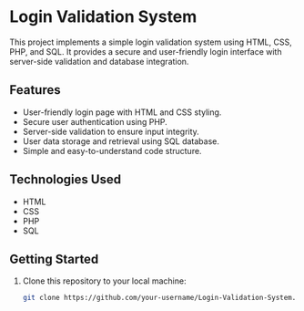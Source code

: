 # Login Validation System

This project implements a simple login validation system using HTML, CSS, PHP, and SQL. It provides a secure and user-friendly login interface with server-side validation and database integration.

## Features

- User-friendly login page with HTML and CSS styling.
- Secure user authentication using PHP.
- Server-side validation to ensure input integrity.
- User data storage and retrieval using SQL database.
- Simple and easy-to-understand code structure.

## Technologies Used

- HTML
- CSS
- PHP
- SQL

## Getting Started

1. Clone this repository to your local machine:

   ```bash
   git clone https://github.com/your-username/Login-Validation-System.git

